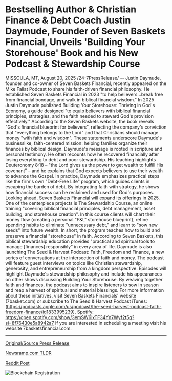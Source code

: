 # Bestselling Author &amp; Christian Finance &amp; Debt Coach Justin Daymude, Founder of Seven Baskets Financial, Unveils 'Building Your Storehouse' Book and his New Podcast &amp; Stewardship Course

MISSOULA, MT, August 20, 2025 /24-7PressRelease/ -- Justin Daymude, founder and co-owner of Seven Baskets Financial, recently appeared on the Mike Fallat Podcast to share his faith-driven financial philosophy. He established Seven Baskets Financial in 2023 "to help believers…break free from financial bondage, and walk in biblical financial wisdom." In 2025 Justin Daymude published Building Your Storehouse: Thriving in God's Economy, a guide designed "to equip believers with biblical financial principles, strategies, and the faith needed to steward God's provision effectively." According to the Seven Baskets website, the book reveals "God's financial blueprint for believers", reflecting the company's conviction that "everything belongs to the Lord" and that Christians should manage money "with faith and wisdom". These statements underscore Daymude's businesslike, faith-centered mission: helping families organize their finances by biblical design.  Daymude's message is rooted in scripture and personal testimony. He often recounts how he recovered financially after losing everything to debt and poor stewardship. His teaching highlights Deuteronomy 8:18 – "the Lord gives us the power to get wealth to fulfill His covenant" – and he explains that God expects believers to use their wealth to advance the Gospel. In practice, Daymude emphasizes practical steps like the firm's own "Debt-Free Life" program, which guides clients in escaping the burden of debt. By integrating faith with strategy, he shows how financial success can be reclaimed and used for God's purposes.  Looking ahead, Seven Baskets Financial will expand its offerings in 2025. One of the centerpiece projects is The Stewardship Course, an online training "covering biblical financial principles, debt management, asset building, and storehouse creation". In this course clients will chart their money flow (creating a personal "P&L" storehouse blueprint), refine spending habits to eliminate "unnecessary debt," and learn to "sow new seeds" into future wealth. In short, the program teaches how to build and preserve a financial "storehouse" in faith. According to Seven Baskets, this biblical stewardship education provides "practical and spiritual tools to manage [finances] responsibly" in every area of life.  Daymude is also launching The Seed & Harvest Podcast: Faith, Freedom and Finance, a new series of conversations at the intersection of faith and money. The podcast will feature guest interviews on topics like Christian stewardship, generosity, and entrepreneurship from a kingdom perspective. Episodes will highlight Daymude's stewardship philosophy and include his appearances on other shows discussing Building Your Storehouse. By weaving together faith and finances, the podcast aims to inspire listeners to sow in season and reap a harvest of spiritual and material blessings.  For more information about these initiatives, visit Seven Baskets Financials' website (7basket.com) or subscribe to The Seed & Harvest Podcast   iTunes: (https://podcasts.apple.com/us/podcast/the-seed-harvest-podcast-faith-freedom-finance/id1833995239).   Spotify: https://open.spotify.com/show/3emSW6ixTF34Yn7Wyf2t5q?si=8f76430e5a8942a7  If you are interested in scheduling a meeting visit his website 7basketsfinancial.com. 

---

[Original/Source Press Release](https://www.24-7pressrelease.com/press-release/526019/bestselling-author-christian-finance-debt-coach-justin-daymude-founder-of-seven-baskets-financial-unveils-building-your-storehouse-book-and-his-new-podcast-stewardship-course)
                    

[Newsramp.com TLDR](https://newsramp.com/curated-news/faith-meets-finance-seven-baskets-biblical-blueprint-for-wealth-and-freedom/ab02dd1d9ae7f4bae135afe7baa22fc9) 

 



[Reddit Post](https://www.reddit.com/r/newsramp/comments/1mv852y/faith_meets_finance_seven_baskets_biblical/) 



![Blockchain Registration](https://cdn.newsramp.app/24-7PressRelease/qrcode/258/20/gleemH92.webp)